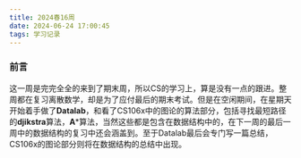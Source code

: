 ```yaml
---
title: 2024春16周
date: 2024-06-24 17:00:45
tags: 学习记录
---
```


### 前言

这一周是完完全全的来到了期末周，所以CS的学习上，算是没有一点的跟进。整周都在复习离散数学，却是为了应付最后的期末考试。但是在空闲期间，在星期天开始着手做了**Datalab**，和看了CS106x中的图论的算法部分，包括寻找最短路径的**djikstra**算法，**A***算法，当然这些都是包含在数据结构中的，在下一周的最后一周中的数据结构的复习中还会涵盖到。至于Datalab最后会专门写一篇总结，CS106x的图论部分则将在数据结构的总结中出现。